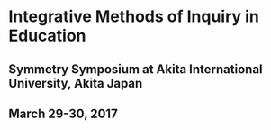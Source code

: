# Integrative Methods of Inquiry in Education

## Symmetry Symposium at Akita International University, Akita Japan
## March 29-30, 2017

